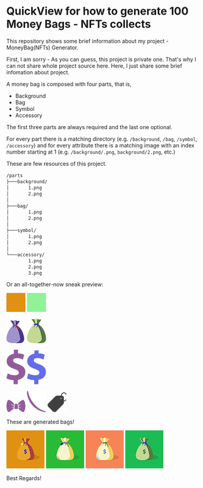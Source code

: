 # QuickView for how to generate 100 Money Bags - NFTs collects
This repository shows some brief information about my project - MoneyBag(NFTs) Generator.

First, I am sorry - As you can guess, this project is private one. That's why I can not share whole project source here. Here, I just share some brief infomation about project.

A money bag is composed with four parts, that is,

- Background
- Bag
- Symbol
- Accessory

The first three parts are always required
and the last one optional.

For every part there is a matching directory (e.g. `/background`, `/bag`, `/symbol`, `/accessory`) and for every attribute there is a matching image with an index number starting at 1 (e.g. `/background/.png`, `background/2.png`, etc.)

These are few resources of this project.
```
/parts
├───background/
│       1.png
│       2.png
│
├───bag/
│       1.png
│       2.png
│
├───symbol/
│       1.png
│       2.png
│
└───accessory/
        1.png
        2.png
        3.png
```

Or an all-together-now sneak preview:

![](https://github.com/engineer325/MoneyBag-QuickView/blob/main/parts/background/1.png)
![](https://github.com/engineer325/MoneyBag-QuickView/blob/main/parts/background/2.png)

![](https://github.com/engineer325/MoneyBag-QuickView/blob/main/parts/bag/1.png)
![](https://github.com/engineer325/MoneyBag-QuickView/blob/main/parts/bag/2.png)

![](https://github.com/engineer325/MoneyBag-QuickView/blob/main/parts/symbol/1.png)
![](https://github.com/engineer325/MoneyBag-QuickView/blob/main/parts/symbol/2.png)

![](https://github.com/engineer325/MoneyBag-QuickView/blob/main/parts/accessory/1.png)
![](https://github.com/engineer325/MoneyBag-QuickView/blob/main/parts/accessory/2.png)
![](https://github.com/engineer325/MoneyBag-QuickView/blob/main/parts/accessory/3.png)

These are generated bags!

![](https://github.com/engineer325/MoneyBag-QuickView/blob/main/collects/1.png)
![](https://github.com/engineer325/MoneyBag-QuickView/blob/main/collects/2.png)
![](https://github.com/engineer325/MoneyBag-QuickView/blob/main/collects/3.png)
![](https://github.com/engineer325/MoneyBag-QuickView/blob/main/collects/4.png)

Best Regards!